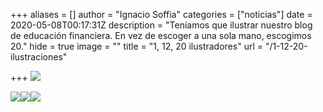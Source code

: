 +++
aliases = []
author = "Ignacio Soffia"
categories = ["noticias"]
date = 2020-05-08T00:17:31Z
description = "Teníamos que ilustrar nuestro blog de educación financiera. En vez de escoger a una sola mano, escogimos 20."
hide = true
image = ""
title = "1, 12, 20 ilustradores"
url = "/1-12-20-ilustraciones"

+++
![](/uploads/alvaroardiles.png)

![](/uploads/alvarotorrens.png)![](/uploads/danielhache.png)![](/uploads/danielaquintana.png)